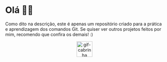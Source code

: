 <h1> Olá 🐱‍👤</h1>
<p> Como dito na descrição, este é apenas um repositório criado para a prática e aprendizagem dos comandos Git.  
Se quiser ver outros projetos feitos por mim, recomendo que confira os demais! :)</p>

<div align="center">
  <img alt="gif-cabrinha" height="50" width="50" src="https://raw.githubusercontent.com/SEU_USUARIO/SEU_REPOSITORIO/main/projeto-01/imgs/joinha.gif">
</div>
